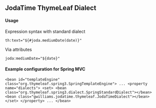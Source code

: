 ## JodaTime ThymeLeaf Dialect

#### Usage

Expression syntax with standard dialect

`th:text="${#joda.mediumDate(date)}"`

Via attributes

`joda:mediumDate="${date}"`

#### Example configuration for Spring MVC
    
`<bean id="templateEngine" class="org.thymeleaf.spring3.SpringTemplateEngine">
  ...
  <property name="dialects">
      <set>
          <bean class="org.thymeleaf.spring3.dialect.SpringStandardDialect"></bean>
          <bean class="gwilliams.jodatime.thymeleaf.JodaTimeDialect"></bean>
      </set>
  </property>
  ...
</bean>`